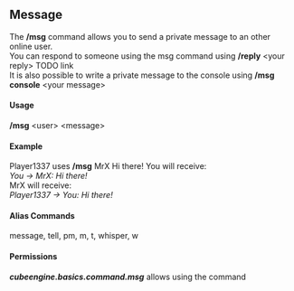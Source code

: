 ## Message ##
The **/msg** command allows you to send a private message to an other online user.  
You can respond to someone using the msg command using **/reply** <your reply\> TODO link  
It is also possible to write a private message to the console using **/msg console** <your message\>

#### Usage ####
**/msg** &lt;user&gt; &lt;message&gt;

#### Example ####
Player1337 uses **/msg** MrX Hi there!
You will receive:  
*You -> MrX: Hi there!*  
MrX will receive:  
*Player1337 -> You: Hi there!*

#### Alias Commands ####
message, tell, pm, m, t, whisper, w

#### Permissions ####
***cubeengine.basics.command.msg*** allows using the command
